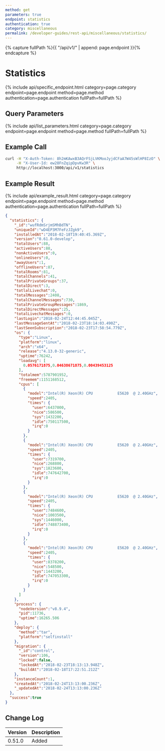 ```yaml
---
method: get
parameters: true
endpoint: statistics
authentication: true
category: miscellaneous
permalink: /developer-guides/rest-api/miscellaneous/statistics/
--- 
```


{% capture fullPath %}{{ "/api/v1/" | append: page.endpoint }}{% endcapture %}

# Statistics

{% include api/specific_endpoint.html category=page.category endpoint=page.endpoint method=page.method authentication=page.authentication fullPath=fullPath %}
<!-- 
Statistics about the Rocket.Chat server. Requires `view-statistics` permission.

| URL | Requires Auth | HTTP Method |
| :--- | :--- | :--- |
| `/api/v1/statistics` | `yes` | `GET` | -->

## Query Parameters

{% include api/list_parameters.html category=page.category endpoint=page.endpoint method=page.method fullPath=fullPath %}
<!-- 
| Argument | Example | Required | Description |
| :--- | :--- | :--- | :--- |
| `refresh` | `true` | Optional | Need to refresh statistics | -->

## Example Call

```bash
curl -H "X-Auth-Token: 8h2mKAwxB3AQrFSjLVKMooJyjdCFaA7W45sWlHP8IzO" \
     -H "X-User-Id: ew28FnZqipDpvKw3R" \
     http://localhost:3000/api/v1/statistics
```

## Example Result

{% include api/example_result.html category=page.category endpoint=page.endpoint method=page.method authentication=page.authentication fullPath=fullPath %}

```json
{
  "statistics": {
    "_id":"wufRdmSrjmSMhBdTN",
    "uniqueId":"wD4EP3M7FeFzJZgk9",
    "installedAt":"2018-02-18T19:40:45.369Z",
    "version":"0.61.0-develop",
    "totalUsers":88,
    "activeUsers":88,
    "nonActiveUsers":0,
    "onlineUsers":0,
    "awayUsers":1,
    "offlineUsers":87,
    "totalRooms":81,
    "totalChannels":41,
    "totalPrivateGroups":37,
    "totalDirect":3,
    "totlalLivechat":0,
    "totalMessages":2408,
    "totalChannelMessages":730,
    "totalPrivateGroupMessages":1869,
    "totalDirectMessages":25,
    "totalLivechatMessages":0,
    "lastLogin":"2018-02-24T12:44:45.045Z",
    "lastMessageSentAt":"2018-02-23T18:14:03.490Z",
    "lastSeenSubscription":"2018-02-23T17:58:54.779Z",
    "os": {
      "type":"Linux",
      "platform":"linux",
      "arch":"x64",
      "release":"4.13.0-32-generic",
      "uptime":76242,
      "loadavg": [
        0.0576171875,0.04638671875,0.00439453125
      ],
      "totalmem":5787901952,
      "freemem":1151168512,
      "cpus": [
        {
          "model":"Intel(R) Xeon(R) CPU           E5620  @ 2.40GHz",
          "speed":2405,
          "times": {
            "user":6437000,
            "nice":586500,
            "sys":1432200,
            "idle":750117500,
            "irq":0
          }
        },
        {
          "model":"Intel(R) Xeon(R) CPU           E5620  @ 2.40GHz",
          "speed":2405,
          "times": {
            "user":7319700,
            "nice":268800,
            "sys":1823600,
            "idle":747642700,
            "irq":0
          }
        },
        {
          "model":"Intel(R) Xeon(R) CPU           E5620  @ 2.40GHz",
          "speed":2405,
          "times": {
            "user":7484600,
            "nice":1003500,
            "sys":1446000,
            "idle":748873400,
            "irq":0
          }
        },
        {
          "model":"Intel(R) Xeon(R) CPU           E5620  @ 2.40GHz",
          "speed":2405,
          "times": {
            "user":8378200,
            "nice":548500,
            "sys":1443200,
            "idle":747053300,
            "irq":0
          }
        }
      ]
    },
    "process": {
      "nodeVersion":"v8.9.4",
      "pid":11736,
      "uptime":16265.506
    },
    "deploy": {
      "method":"tar",
      "platform":"selfinstall"
    },
    "migration": {
      "_id":"control",
      "version":106,
      "locked":false,
      "lockedAt":"2018-02-23T18:13:13.948Z",
      "buildAt":"2018-02-18T17:22:51.212Z"
    },
    "instanceCount":1,
    "createdAt":"2018-02-24T13:13:00.236Z",
    "_updatedAt":"2018-02-24T13:13:00.236Z"
  },
  "success":true
}
```

## Change Log

| Version | Description |
| :--- | :--- |
| 0.51.0 | Added |
